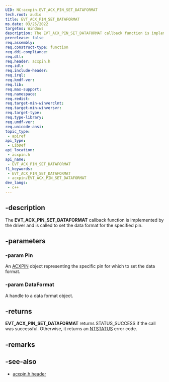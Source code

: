 ```yaml
---
UID: NC:acxpin.EVT_ACX_PIN_SET_DATAFORMAT
tech.root: audio
title: EVT_ACX_PIN_SET_DATAFORMAT
ms.date: 03/25/2022
targetos: Windows
description: The EVT_ACX_PIN_SET_DATAFORMAT callback function is implemented by the driver and is called to set the data format for the specified pin.
prerelease: false
req.assembly: 
req.construct-type: function
req.ddi-compliance: 
req.dll: 
req.header: acxpin.h
req.idl: 
req.include-header: 
req.irql: 
req.kmdf-ver: 
req.lib: 
req.max-support: 
req.namespace: 
req.redist: 
req.target-min-winverclnt: 
req.target-min-winversvr: 
req.target-type: 
req.type-library: 
req.umdf-ver: 
req.unicode-ansi: 
topic_type:
 - apiref
api_type:
 - LibDef
api_location:
 - acxpin.h
api_name:
 - EVT_ACX_PIN_SET_DATAFORMAT
f1_keywords:
 - EVT_ACX_PIN_SET_DATAFORMAT
 - acxpin/EVT_ACX_PIN_SET_DATAFORMAT
dev_langs:
 - c++
---
```


## -description

The **EVT_ACX_PIN_SET_DATAFORMAT** callback function is implemented by the driver and is called to set the data format for the specified pin.

## -parameters

### -param Pin

An [ACXPIN](index.md) object representing the specific pin for which to set the data format.

### -param DataFormat

A handle to a data format object.

## -returns

**EVT_ACX_PIN_SET_DATAFORMAT** returns STATUS_SUCCESS if the call was successful. Otherwise, it returns an [NTSTATUS](/windows-hardware/drivers/kernel/using-ntstatus-values) error code.

## -remarks

## -see-also

- [acxpin.h header](index.md)


